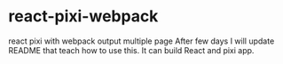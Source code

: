 # react-pixi-webpack
react pixi with webpack output multiple page
After few days I will update README that teach how to use this. It can build React and pixi app.

